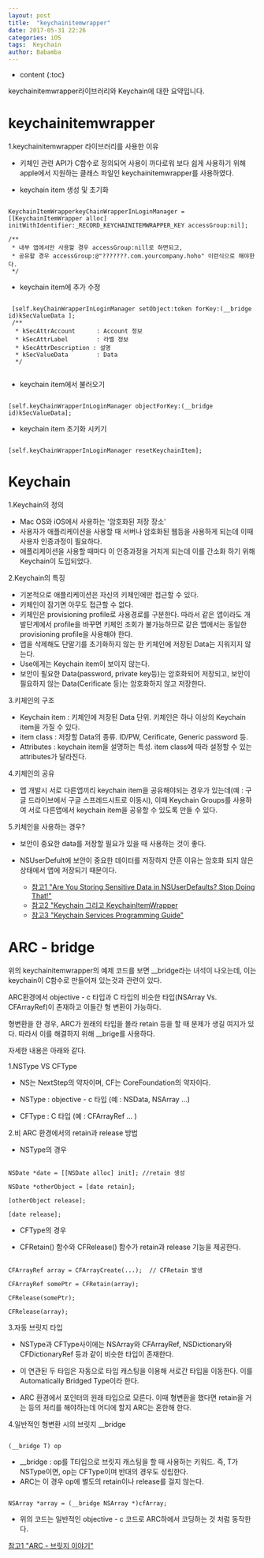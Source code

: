 ```yaml
---
layout: post
title:  "keychainitemwrapper"
date: 2017-05-31 22:26
categories: iOS
tags:  Keychain 
author: Babamba
---
```


* content
{:toc}

keychainitemwrapper라이브러리와 Keychain에 대한 요약입니다.

keychainitemwrapper
===

1.keychainitemwrapper 라이브러리를 사용한 이유


* 키체인 관련 API가 C함수로 정의되어 사용이 까다로워 보다 쉽게 사용하기 위해 apple에서 지원하는 클래스 파일인 keychainitemwrapper를 사용하였다.

* keychain item 생성 및 초기화

```objc

KeychainItemWrapperkeyChainWrapperInLoginManager = [[KeychainItemWrapper alloc] initWithIdentifier:_RECORD_KEYCHAINITEMWRAPPER_KEY accessGroup:nil];

/** 
 * 내부 앱에서만 사용할 경우 accessGroup:nill로 하면되고, 
 * 공유할 경우 accessGroup:@"???????.com.yourcompany.hoho" 이런식으로 해야한다.
 */

```

* keychain item에 추가 수정

```objc

 [self.keyChainWrapperInLoginManager setObject:token forKey:(__bridge id)kSecValueData ];
 /**
  * kSecAttrAccount		 : Account 정보
  * kSecAttrLabel		 : 라벨 정보
  * kSecAttrDescription : 설명
  * kSecValueData		 : Data
  */   
   
```

* keychain item에서 불러오기

```objc

[self.keyChainWrapperInLoginManager objectForKey:(__bridge id)kSecValueData];

```

* keychain item 초기화 시키기

```objc

[self.keyChainWrapperInLoginManager resetKeychainItem];

```

Keychain
====

1.Keychain의 정의

* Mac OS와 iOS에서 사용하는 '암호화된 저장 장소'
* 사용자가 애플리케이션을 사용할 때 서버나 암호화된 웹등을 사용하게 되는데 이때 사용자 인증과정이 필요하다.
* 애플리케이션을 사용할 때마다 이 인증과정을 거치게 되는데 이를 간소화 하기 위해 Keychain이 도입되었다. 

2.Keychain의 특징

* 기본적으로 애플리케이션은 자신의 키체인에만 접근할 수 있다.
* 키체인이 잠기면 아무도 접근할 수 없다.
* 키체인은 provisioning profile로 사용경로를 구분한다. 따라서 같은 앱이라도 개발단계에서 profile을 바꾸면 키체인 조회가 불가능하므로 같은 앱에서는 동일한 provisioning profile을 사용해야 한다.
* 앱을 삭제해도 단말기를 초기화하지 않는 한 키체인에 저장된 Data는 지워지지 않는다.
* Use에게는 Keychain item이 보이지 않는다.
* 보안이 필요한 Data(password, private key등)는 암호화되어 저장되고, 보안이 필요하지 않는 Data(Cerificate 등)는 암호화하지 않고 저장한다.

3.키체인의 구조

* Keychain item : 키체인에 저장된 Data 단위. 키체인은 하나 이상의 Keychain item을 가질 수 있다.
* item class : 저장할 Data의 종류. ID/PW, Cerificate, Generic password 등.
* Attributes : keychain item을 설명하는 특성. item class에 따라 설정할 수 있는 attributes가 달라진다.

4.키체인의 공유

* 앱 개발시 서로 다른앱끼리 keychain item을 공유해야되는 경우가 있는데(예 : 구글 드라이브에서 구글 스프레드시트로 이동시), 이때 Keychain Groups를 사용하여 서로 다른앱에서 keychain item을 공유할 수 있도록 만들 수 있다.

5.키체인을 사용하는 경우?

* 보안이 중요한 data를 저장할 필요가 있을 때 사용하는 것이 좋다. 
* NSUserDefult에 보안이 중요한 데이터를 저장하지 안흔 이유는 암호화 되지 않은 상태에서 앱에 저장되기 때문이다.

  * [참고1 "Are You Storing Sensitive Data in NSUserDefaults? Stop Doing That!"](https://www.andyibanez.com/nsuserdefaults-not-for-sensitive-data/)
  * [참고2 "Keychain 그리고 KeychainItemWrapper](http://yolojeb.tistory.com/22)
  * [참고3 "Keychain Services Programming Guide"](https://developer.apple.com/library/content/documentation/Security/Conceptual/keychainServConcepts/01introduction/introduction.html#//apple_ref/doc/uid/TP30000897)


ARC - bridge
====

위의 keychainitemwrapper의 예제 코드를 보면 __bridge라는 녀석이 나오는데, 이는 keychain이 C함수로 만들어져 있는것과 관련이 있다. 

ARC환경에서 objective - c 타입과 C 타입의 비슷한 타입(NSArray Vs. CFArrayRef)이 존재하고 이들간 형 변환이 가능하다. 

형변환을 한 경우, ARC가 원래의 타입을 몰라 retain 등을 할 때 문제가 생길 여지가 있다. 따라서 이를 해결하지 위해 __brige를 사용하다.

자세한 내용은 아래와 같다.

1.NSType VS CFType

* NS는 NextStep의 약자이며, CF는 CoreFoundation의 약자이다.

 * NSType : objective - c 타입 (예 : NSData, NSArray ...) 
 * CFType : C 타입 (예 : CFArrayRef ... )

2.비 ARC 환경에서의 retain과 release 방법

* NSType의 경우 

```objc

NSDate *date = [[NSDate alloc] init]; //retain 생성

NSDate *otherObject = [date retain];

[otherObject release];

[date release];

```

* CFType의 경우
 
 * CFRetain() 함수와 CFRelease() 함수가 retain과 release 기능을 제공한다.

```objc

CFArrayRef array = CFArrayCreate(...);  // CFRetain 발생

CFArrayRef somePtr = CFRetain(array);

CFRelease(somePtr);

CFRelease(array);

```
3.자동 브릿지 타입

* NSType과 CFType사이에는 NSArray와 CFArrayRef, NSDictionary와 CFDictionaryRef 등과 같이 비슷한 타입이 존재한다.

* 이 연관된 두 타입은 자동으로 타입 캐스팅을 이용해 서로간 타입을 이동한다. 이를 Automatically Bridged Type이라 한다.

* ARC 환경에서 포인터의 원래 타입으로 모른다. 이때 형변환을 했다면 retain을 거는 등의 처리를 해야하는데 어디에 할지 ARC는 혼한해 한다.


4.일반적인 형변환 시의 브릿지 __bridge

```objc

(__bridge T) op

```

* __bridge : op를 T타입으로 브릿지 캐스팅을 할 때 사용하는 키워드. 즉, T가 NSType이면, op는 CFType이며 반대의 경우도 성립한다.
* ARC는 이 경우 op에 별도의 retain이나 release를 걸지 않는다.

```objc

NSArray *array = (__bridge NSArray *)cfArray;

```

 * 위의 코드는 일반적인 objective - c 코드로 ARC하에서 코딩하는 것 처럼 동작한다.

 [참고1 "ARC - 브릿지 이야기"](http://seorenn.blogspot.kr/2015/01/objective-c-arc.html) 